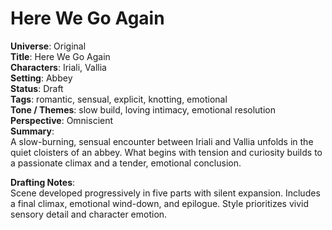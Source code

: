 # Here We Go Again

**Universe**: Original  
**Title**: Here We Go Again  
**Characters**: Iriali, Vallia  
**Setting**: Abbey  
**Status**: Draft  
**Tags**: romantic, sensual, explicit, knotting, emotional  
**Tone / Themes**: slow build, loving intimacy, emotional resolution  
**Perspective**: Omniscient  
**Summary**:  
A slow-burning, sensual encounter between Iriali and Vallia unfolds in the quiet cloisters of an abbey. What begins with tension and curiosity builds to a passionate climax and a tender, emotional conclusion.

**Drafting Notes**:  
Scene developed progressively in five parts with silent expansion. Includes a final climax, emotional wind-down, and epilogue. Style prioritizes vivid sensory detail and character emotion.


